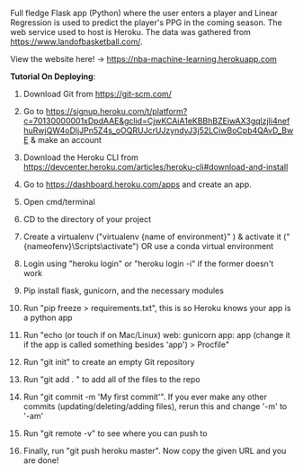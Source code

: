 Full fledge Flask app (Python) where the user enters a player and Linear Regression is used to predict the player's PPG in the coming season. The web service used to host is Heroku.
The data was gathered from https://www.landofbasketball.com/.

View the website here! -> https://nba-machine-learning.herokuapp.com

**Tutorial On Deploying**:

1. Download Git from https://git-scm.com/

2. Go to https://signup.heroku.com/t/platform?c=70130000001xDpdAAE&gclid=CjwKCAiA1eKBBhBZEiwAX3gqlzjIi4nefhuRwjQW4oDljJPn5Z4s_oOQRUJcrUJzyndyJ3j52LCiwBoCpb4QAvD_BwE & make an account

3. Download the Heroku CLI from https://devcenter.heroku.com/articles/heroku-cli#download-and-install

4. Go to https://dashboard.heroku.com/apps and create an app.

4. Open cmd/terminal

5. CD to the directory of your project

6. Create a virtualenv ("virtualenv {name of environment}" ) & activate it ("{nameofenv}\Scripts\activate") OR use a conda virtual environment

7. Login using "heroku login" or "heroku login -i" if the former doesn't work

8. Pip install flask, gunicorn, and the necessary modules

9. Run "pip freeze > requirements.txt", this is so Heroku knows your app is a python app

10. Run "echo (or touch if on Mac/Linux) web: gunicorn app: app (change it if the app is called something besides 'app') > Procfile"

11. Run "git init" to create an empty Git repository

12. Run "git add . " to add all of the files to the repo

13. Run "git commit -m 'My first commit'". If you ever make any other commits (updating/deleting/adding files), rerun this and change '-m' to '-am'

13. Run "git remote -v" to see where you can push to

14. Finally, run "git push heroku master". Now copy the given URL and you are done!

